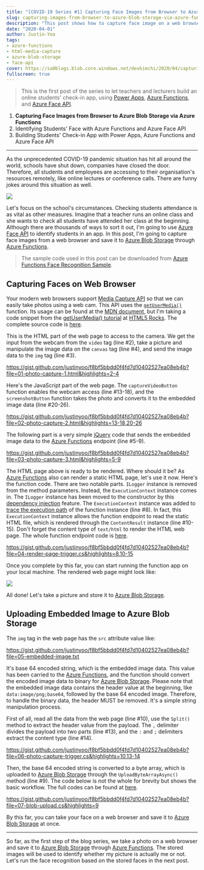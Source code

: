 ```yaml
---
title: "[COVID-19 Series #1] Capturing Face Images from Browser to Azure Blob Storage via Azure Functions"
slug: capturing-images-from-browser-to-azure-blob-storage-via-azure-functions
description: "This post shows how to capture face image on a web browser and save it to Azure Blob Storage through Azure Functions."
date: "2020-04-01"
author: Justin-Yoo
tags:
- azure-functions
- html-media-capture
- azure-blob-storage
- face-api
cover: https://sa0blogs.blob.core.windows.net/devkimchi/2020/04/capturing-images-from-browser-to-azure-blob-storage-via-azure-functions-00.png
fullscreen: true
---
```


> This is the first post of the series to let teachers and lecturers build an online students' check-in app, using [Power Apps][power apps], [Azure Functions][az func], and [Azure Face API][az cog faceapi].

1. **Capturing Face Images from Browser to Azure Blob Storage via Azure Functions**
2. Identifying Students' Face with Azure Functions and Azure Face API
3. Building Students' Check-in App with Power Apps, Azure Functions and Azure Face API

---

As the unprecedented COVID-19 pandemic situation has hit all around the world, schools have shut down, companies have closed the door. Therefore, all students and employees are accessing to their organisation's resources remotely, like online lectures or conference calls. There are funny jokes around this situation as well.

![][image-02]

Let's focus on the school's circumstances. Checking students attendance is as vital as other measures. Imagine that a teacher runs an online class and she wants to check all students have attended her class at the beginning. Although there are thousands of ways to sort it out, I'm going to use [Azure Face API][az cog faceapi] to identify students in an app. In this post, I'm going to capture face images from a web browser and save it to [Azure Blob Storage][az storage blob] through [Azure Functions][az func].

> The sample code used in this post can be downloaded from [Azure Functions Face Recognition Sample][gh sample].


## Capturing Faces on Web Browser ##

Your modern web browsers support [Media Capture API][mdn media capture] so that we can easily take photos using a web cam. This API uses the [`getUserMedia()`][mdn getusermedia] function. Its usage can be found at the [MDN document][mdn getusermedia], but I'm taking a code snippet from the [getUserMedia() tutorial][html5rocks tutorial getusermedia] at [HTML5 Rocks][html5rocks tutorial]. The complete source code is [here][gh photocapture].

This is the HTML part of the web page to access to the camera. We get the input from the webcam from the `video` tag (line #2), take a picture and manipulate the image data on the `canvas` tag (line #4), and send the image data to the `img` tag (line #3).

https://gist.github.com/justinyoo/f8bf5bbdd0f4fd7d10402527ea08eb4b?file=01-photo-capture-1.html&highlights=2-4

Here's the JavaScript part of the web page. The `captureVideoButton` function enables the webcam access (line #13-18), and the `screenshotButton` function takes the photo and converts it to the embedded image data (line #20-26).

https://gist.github.com/justinyoo/f8bf5bbdd0f4fd7d10402527ea08eb4b?file=02-photo-capture-2.html&highlights=13-18,20-26

The following part is a very simple [jQuery][jq] code that sends the embedded image data to the [Azure Functions][az func] endpoint (line #5-9).

https://gist.github.com/justinyoo/f8bf5bbdd0f4fd7d10402527ea08eb4b?file=03-photo-capture-3.html&highlights=5-9

The HTML page above is ready to be rendered. Where should it be? As [Azure Functions][az func] also can render a static HTML page, let's use it now. Here's the function code. There are two notable parts. `ILogger` instance is removed from the method parameters. Instead, the `ExecutionContext` instance comes in. The `ILogger` instance has been moved to the constructor by this [dependency injection][az func di] feature. The `ExecutionContext` instance was added to [trace the execution path][az func executioncontext] of the function instance (line #8). In fact, this `ExecutionContext` instance allows the function endpoint to read the static HTML file, which is rendered through the `ContentResult` instance (line #10-15). Don't forget the content type of `text/html` to render the HTML web page. The whole function endpoint code is [here][gh trigger renderpage].

https://gist.github.com/justinyoo/f8bf5bbdd0f4fd7d10402527ea08eb4b?file=04-render-page-trigger.cs&highlights=8,10-15

Once you complete by this far, you can start running the function app on your local machine. The rendered web page might look like:

![][image-01]

All done! Let's take a picture and store it to [Azure Blob Storage][az storage blob].


## Uploading Embedded Image to Azure Blob Storage ##

The `img` tag in the web page has the `src` attribute value like:

https://gist.github.com/justinyoo/f8bf5bbdd0f4fd7d10402527ea08eb4b?file=05-embedded-image.txt

It's base 64 encoded string, which is the embedded image data. This value has been carried to the [Azure Functions][az func], and the function should convert the encoded image data to binary for [Azure Blob Storage][az storage blob]. Please note that the embedded image data contains the header value at the beginning, like `data:image/png;base64`, followed by the base 64 encoded image. Therefore, to handle the binary data, the header MUST be removed. It's a simple string manipulation process.

First of all, read all the data from the web page (line #10), use the `Split()` method to extract the header value from the payload. The `,` delimiter divides the payload into two parts (line #13), and the `:` and `;` delimiters extract the content type (line #14).

https://gist.github.com/justinyoo/f8bf5bbdd0f4fd7d10402527ea08eb4b?file=06-photo-capture-trigger.cs&highlights=10,13-14

Then, the base 64 encoded string is converted to a byte array, which is uploaded to [Azure Blob Storage][az storage blob] through the `UploadByteArrayAsync()` method (line #9). The code below is not the whole for brevity but shows the basic workflow. The full codes can be found at [here][gh trigger photocapture].

https://gist.github.com/justinyoo/f8bf5bbdd0f4fd7d10402527ea08eb4b?file=07-blob-upload.cs&highlights=9

By this far, you can take your face on a web browser and save it to [Azure Blob Storage][az storage blob] at once.

---

So far, as the first step of the blog series, we take a photo on a web browser and save it to [Azure Blob Storage][az storage blob] through [Azure Functions][az func]. The stored images will be used to identify whether my picture is actually me or not. Let's run the face recognition based on the stored faces in the next post.


[image-01]: https://sa0blogs.blob.core.windows.net/devkimchi/2020/04/capturing-images-from-browser-to-azure-blob-storage-via-azure-functions-01.png
[image-02]: https://sa0blogs.blob.core.windows.net/devkimchi/2020/04/capturing-images-from-browser-to-azure-blob-storage-via-azure-functions-02.jpeg

[gh sample]: https://github.com/devkimchi/Azure-Functions-Face-Recognition-Sample
[gh photocapture]: https://github.com/devkimchi/Azure-Functions-Face-Recognition-Sample/blob/master/src/FaceApiSample.FunctionApp/photo-capture.html
[gh trigger renderpage]: https://github.com/devkimchi/Azure-Functions-Face-Recognition-Sample/blob/master/src/FaceApiSample.FunctionApp/RenderPageHttpTrigger.cs
[gh trigger photocapture]: https://github.com/devkimchi/Azure-Functions-Face-Recognition-Sample/blob/master/src/FaceApiSample.FunctionApp/PhotoCaptureHttpTrigger.cs

[mdn media capture]: https://developer.mozilla.org/en/docs/Web/API/Media_Streams_API
[mdn getusermedia]: https://developer.mozilla.org/en/docs/Web/API/MediaDevices/getUserMedia

[html5rocks tutorial]: https://www.html5rocks.com/en/tutorials/
[html5rocks tutorial getusermedia]: https://www.html5rocks.com/en/tutorials/getusermedia/intro/

[jq]: https://jquery.com/

[az logapp]: https://docs.microsoft.com/azure/logic-apps/logic-apps-overview?WT.mc_id=devkimchicom-blog-juyoo
[az func]: https://docs.microsoft.com/azure/azure-functions/functions-overview?WT.mc_id=devkimchicom-blog-juyoo
[az func di]: https://docs.microsoft.com/azure/azure-functions/functions-dotnet-dependency-injection?WT.mc_id=devkimchicom-blog-juyoo
[az func executioncontext]: https://github.com/Azure/azure-functions-host/wiki/Retrieving-information-about-the-currently-running-function#net-languages-c-f-etc

[az storage blob]: https://docs.microsoft.com/azure/storage/blobs/storage-blobs-overview?WT.mc_id=devkimchicom-blog-juyoo

[az cog faceapi]: https://docs.microsoft.com/azure/cognitive-services/face/overview?WT.mc_id=devkimchicom-blog-juyoo

[power apps]: https://powerapps.microsoft.com/?WT.mc_id=devkimchicom-blog-juyoo
